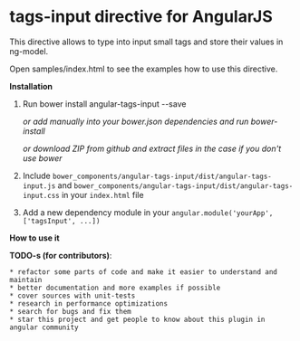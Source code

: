 tags-input directive for AngularJS
========================

This directive allows to type into input small tags and store their values in ng-model.

Open samples/index.html to see the examples how to use this directive.

**Installation**

1. Run bower install angular-tags-input --save

    *or add manually into your bower.json dependencies and run bower-install*
    
    *or download ZIP from github and extract files in the case if you don't use bower*
    
2. Include `bower_components/angular-tags-input/dist/angular-tags-input.js` and 
 `bower_components/angular-tags-input/dist/angular-tags-input.css` in your `index.html` file

3. Add a new dependency module in your `angular.module('yourApp', ['tagsInput', ...])`

**How to use it**


**TODO-s (for contributors)**:

    * refactor some parts of code and make it easier to understand and maintain
    * better documentation and more examples if possible
    * cover sources with unit-tests
    * research in performance optimizations
    * search for bugs and fix them
    * star this project and get people to know about this plugin in angular community